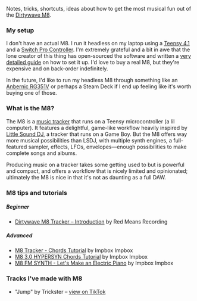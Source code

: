 Notes, tricks, shortcuts, ideas about how to get the most musical fun out of the [Dirtywave M8](https://dirtywave.com/products/m8-tracker). 

### My setup

I don't have an actual M8. I run it headless on my laptop using a [Teensy 4.1](https://www.pjrc.com/store/teensy41.html) and a [Switch Pro Controller](https://www.nintendo.com/store/products/pro-controller/). I'm extremely grateful and a bit in awe that the lone creator of this thing has open-sourced the software and written a [very detailed guide](https://github.com/DirtyWave/M8Docs/blob/main/docs/M8HeadlessSetup.md) on how to set it up. I'd love to buy a real M8, but they're expensive and on back-order indefinitely.

In the future, I'd like to run my headless M8 through something like an [Anbernic RG351V](https://anbernic.com/collections/best-sellers/products/anbernic-new-rg351v?variant=40986761167012) or perhaps a Steam Deck if I end up feeling like it's worth buying one of those.

### What is the M8?

The M8 is a [music tracker](https://en.wikipedia.org/wiki/Music_tracker) that runs on a Teensy microcontroller (a lil computer). It features a delightful, game-like workflow heavily inspired by [Little Sound DJ](https://www.littlesounddj.com/lsd/index.php), a tracker that runs on a Game Boy. But the M8 offers way more musical possibilities than LSDJ, with multiple synth engines, a full-featured sampler, effects, LFOs, envelopes—enough possibilities to make complete songs and albums.

Producing music on a tracker takes some getting used to but is powerful and compact, and offers a workflow that is nicely limited and opinionated; ultimately the M8 is nice in that it's not as daunting as a full DAW.

### M8 tips and tutorials

##### Beginner

- [Dirtywave M8 Tracker – Introduction](https://www.youtube.com/watch?v=jMxDGkXlb0k) by Red Means Recording

##### Advanced

- [M8 Tracker - Chords Tutorial](https://www.youtube.com/watch?v=XwzY2BR3Qfk) by Impbox Impbox
- [M8 3.0 HYPERSYN Chords Tutorial](https://www.youtube.com/watch?v=dLZ_ZpCDdLA) by Impbox Impbox
- [M8 FM SYNTH - Let's Make an Electric Piano](https://www.youtube.com/watch?v=LiRsW6l_UFc) by Impbox Impbox

### Tracks I've made with M8

- "Jump" by Trickster – [view on TikTok](https://www.tiktok.com/@otherdimensionalclub/video/7225327550417915179)

